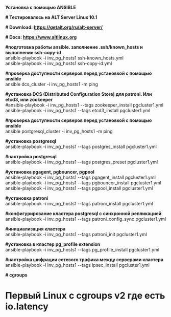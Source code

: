 <B>Установка с помощью ANSIBLE</B>

<B># Тестировалось на ALT Server Linux 10.1</B>

<B># Download: https://getalt.org/ru/alt-server/ </B>

<B># Docs: https://www.altlinux.org </B>

<B>#подготовка работы ansible. заполнение .ssh/known_hosts и выполнение ssh-copy-id</B><BR>
ansible-playbook -i inv_pg_hosts1 ssh-known_hosts.yml<BR>
ansible-playbook -i inv_pg_hosts1 ssh-copy-id.yml<BR>

<B>#проверка доступности серверов перед установкой с помощью ansible</B><BR>
ansible dcs_cluster -i inv_pg_hosts1 -m ping<BR>

<B>#установка DCS (Distributed Configuration Store) для patroni. Или etcd3, или zookeeper</B><BR>
#ansible-playbook -i inv_pg_hosts1 --tags zookeeper_install pgcluster1.yml<BR>
ansible-playbook -i inv_pg_hosts1 --tags etcd3_install pgcluster1.yml<BR>

<B>#проверка доступности серверов перед установкой с помощью ansible</B><BR>
ansible postgresql_cluster -i inv_pg_hosts1 -m ping<BR>

<B>#установка postgresql</B><BR>
ansible-playbook -i inv_pg_hosts1 --tags postgres_install pgcluster1.yml<BR>

<B>#настройка postgresql</B><BR>
ansible-playbook -i inv_pg_hosts1 --tags postgres_preset pgcluster1.yml<BR>

<B>#установка pgagent, pgbouncer, pgpool</B><BR>
ansible-playbook -i inv_pg_hosts1 --tags pgagent_install pgcluster1.yml<BR>
ansible-playbook -i inv_pg_hosts1 --tags pgbouncer_install pgcluster1.yml<BR>
ansible-playbook -i inv_pg_hosts1 --tags pgpool_install pgcluster1.yml<BR>

<B>#установка patroni</B><BR>
ansible-playbook -i inv_pg_hosts1 --tags patroni_install pgcluster1.yml<BR>

<B>#конфигурирование кластера postgresql с синхронной репликацией</B><BR>
ansible-playbook -i inv_pg_hosts1 --tags patroni_config_sync pgcluster1.yml<BR>

<B>#инициализация кластера</B><BR>
ansible-playbook -i inv_pg_hosts1 --tags patroni_init pgcluster1.yml<BR>

<B>#установка в кластер pg_profile extension</B><BR>
ansible-playbook -i inv_pg_hosts1 --tags pg_profile_install pgcluster1.yml<BR>

<B>#настройка шифрации сетевого трафика между серверами кластера</B><BR>
ansible-playbook -i inv_pg_hosts1 --tags ipsec_install pgcluster1.yml<BR>


<B># cgroups</B><BR>
# Первый Linux с cgroups v2 где есть io.latency<BR>
